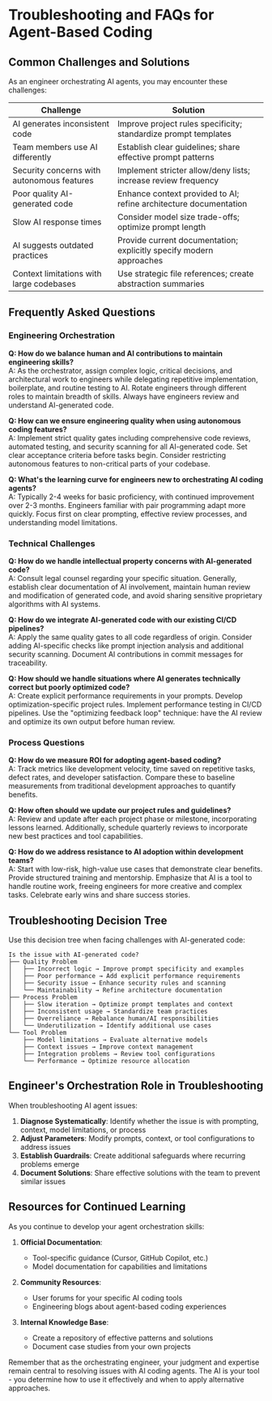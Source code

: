 # Troubleshooting and FAQs for Agent-Based Coding

## Common Challenges and Solutions

As an engineer orchestrating AI agents, you may encounter these challenges:

| Challenge | Solution |
|-----------|----------|
| AI generates inconsistent code | Improve project rules specificity; standardize prompt templates |
| Team members use AI differently | Establish clear guidelines; share effective prompt patterns |
| Security concerns with autonomous features | Implement stricter allow/deny lists; increase review frequency |
| Poor quality AI-generated code | Enhance context provided to AI; refine architecture documentation |
| Slow AI response times | Consider model size trade-offs; optimize prompt length |
| AI suggests outdated practices | Provide current documentation; explicitly specify modern approaches |
| Context limitations with large codebases | Use strategic file references; create abstraction summaries |

## Frequently Asked Questions

### Engineering Orchestration

**Q: How do we balance human and AI contributions to maintain engineering skills?**  
A: As the orchestrator, assign complex logic, critical decisions, and architectural work to engineers while delegating repetitive implementation, boilerplate, and routine testing to AI. Rotate engineers through different roles to maintain breadth of skills. Always have engineers review and understand AI-generated code.

**Q: How can we ensure engineering quality when using autonomous coding features?**  
A: Implement strict quality gates including comprehensive code reviews, automated testing, and security scanning for all AI-generated code. Set clear acceptance criteria before tasks begin. Consider restricting autonomous features to non-critical parts of your codebase.

**Q: What's the learning curve for engineers new to orchestrating AI coding agents?**  
A: Typically 2-4 weeks for basic proficiency, with continued improvement over 2-3 months. Engineers familiar with pair programming adapt more quickly. Focus first on clear prompting, effective review processes, and understanding model limitations.

### Technical Challenges

**Q: How do we handle intellectual property concerns with AI-generated code?**  
A: Consult legal counsel regarding your specific situation. Generally, establish clear documentation of AI involvement, maintain human review and modification of generated code, and avoid sharing sensitive proprietary algorithms with AI systems.

**Q: How do we integrate AI-generated code with our existing CI/CD pipelines?**  
A: Apply the same quality gates to all code regardless of origin. Consider adding AI-specific checks like prompt injection analysis and additional security scanning. Document AI contributions in commit messages for traceability.

**Q: How should we handle situations where AI generates technically correct but poorly optimized code?**  
A: Create explicit performance requirements in your prompts. Develop optimization-specific project rules. Implement performance testing in CI/CD pipelines. Use the "optimizing feedback loop" technique: have the AI review and optimize its own output before human review.

### Process Questions

**Q: How do we measure ROI for adopting agent-based coding?**  
A: Track metrics like development velocity, time saved on repetitive tasks, defect rates, and developer satisfaction. Compare these to baseline measurements from traditional development approaches to quantify benefits.

**Q: How often should we update our project rules and guidelines?**  
A: Review and update after each project phase or milestone, incorporating lessons learned. Additionally, schedule quarterly reviews to incorporate new best practices and tool capabilities.

**Q: How do we address resistance to AI adoption within development teams?**  
A: Start with low-risk, high-value use cases that demonstrate clear benefits. Provide structured training and mentorship. Emphasize that AI is a tool to handle routine work, freeing engineers for more creative and complex tasks. Celebrate early wins and share success stories.

## Troubleshooting Decision Tree

Use this decision tree when facing challenges with AI-generated code:

```
Is the issue with AI-generated code?
├── Quality Problem
│   ├── Incorrect logic → Improve prompt specificity and examples
│   ├── Poor performance → Add explicit performance requirements
│   ├── Security issue → Enhance security rules and scanning
│   └── Maintainability → Refine architecture documentation
├── Process Problem
│   ├── Slow iteration → Optimize prompt templates and context
│   ├── Inconsistent usage → Standardize team practices
│   ├── Overreliance → Rebalance human/AI responsibilities
│   └── Underutilization → Identify additional use cases
└── Tool Problem
    ├── Model limitations → Evaluate alternative models
    ├── Context issues → Improve context management
    ├── Integration problems → Review tool configurations
    └── Performance → Optimize resource allocation
```

## Engineer's Orchestration Role in Troubleshooting

When troubleshooting AI agent issues:

1. **Diagnose Systematically**: Identify whether the issue is with prompting, context, model limitations, or process
2. **Adjust Parameters**: Modify prompts, context, or tool configurations to address issues
3. **Establish Guardrails**: Create additional safeguards where recurring problems emerge
4. **Document Solutions**: Share effective solutions with the team to prevent similar issues

## Resources for Continued Learning

As you continue to develop your agent orchestration skills:

1. **Official Documentation**:
   - Tool-specific guidance (Cursor, GitHub Copilot, etc.)
   - Model documentation for capabilities and limitations

2. **Community Resources**:
   - User forums for your specific AI coding tools
   - Engineering blogs about agent-based coding experiences

3. **Internal Knowledge Base**:
   - Create a repository of effective patterns and solutions
   - Document case studies from your own projects

Remember that as the orchestrating engineer, your judgment and expertise remain central to resolving issues with AI coding agents. The AI is your tool - you determine how to use it effectively and when to apply alternative approaches.
